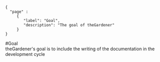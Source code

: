 ```thegardener
{
  "page" :
     {
        "label": "Goal",
        "description": "The goal of theGardener"
     }
}
```

#Goal  
theGardener's goal is to include the writing 
of the documentation in the development cycle

